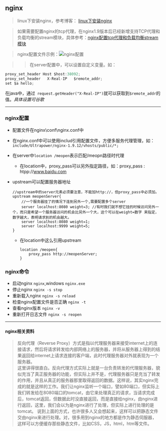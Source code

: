 ## nginx

>  linux下安装nginx，参考博客： [linux下安装nginx][f280571c]

>   如果需要配置nginx的tcp代理，在nginx1.9版本后已经新增支持TCP代理和负载均衡的stream模块，具体参考：[nginx配置tcp代理和负载均衡stream模块][10f03060]

>nginx配置文件示例：![nginx配置](http://img0.ph.126.net/lotcBHYu4UMgTLCjFujPPA==/6631999052048190651.png)

>> 在server配置中，可以设置自定义变量。如：
```java
proxy_set_header Host $host:38092;
proxy_set_header   X-Real-IP   $remote_addr;
set $a hello;  
```
在java中，通过` request.getHeader("X-Real-IP")`就可以获取到`$remote_addr`的值。_具体设置可谷歌_

***

### nginx配置
- 配置文件在nginx\conf\nginx.conf中
- 在nginx.conf中可以使用includ引用配置文件，方便多服务代理管理，如：`include/Ultrapower/nginx-1.9.12/vhosts/public/*;`
- 在server中`location /meopen`表示匹配/meopn路径时代理
    - 在location中，proxy_pass可以另外指定路径，如：proxy_pass : htpp://www.baidu.com
- upstream可以配置服务器地址

    ```
    //upstream中的server元素必须要注意，不能加http://，但proxy_pass中必须加。
    upstream meopenServer{  
    	//一个服务器挂了的情况下连到另外一个,需要配置多个server
    	server localhost:8080 weight=3; //有时我们就不想它挂的时候访问另外一个，而只是希望一个服务器访问的机会比另外一个大，这个可以在weight=数字 来指定，数字越大，表明请求到的机会越大。
    	server localhost:8080 weight=1;  
        server localhost:9999 weight=5;
    }
    ```
    - 在location中这么引用upstream
    
        ```
        location /meopen{
            proxy_pass http://meopenServer;
        }
        ```

### nginx命令

- 启动nginx `nginx`,windows `nginx.exe`
- 停止nginx `nginx -s stop`
- 重新载入nginx `nginx -s reload`
- 检查nginx配置文件是否正确 `nginx -t`
- 查看nginx版本 `nginx -v`
- 重新打开日志文件 `nginx -s reopen`

---

#### nginx相关资料

>   反向代理（Reverse Proxy）方式是指以代理服务器来接受internet上的连接请求，然后将请求转发给内部网络上的服务器，并将从服务器上得到的结果返回给internet上请求连接的客户端，此时代理服务器对外就表现为一个服务器。  
这里讲得很直白。反向代理方式实际上就是一台负责转发的代理服务器，貌似充当了真正服务器的功能，但实际上并不是，代理服务器只是充当了转发的作用，并且从真正的服务器那里取得返回的数据。这样说，其实nginx完成的就是这样的工作。我们让nginx监听一个端口，譬如80端口，但实际上我们转发给在8080端口的tomcat，由它来处理真正的请求，当请求完成后，tomcat返回，但数据此时没直接返回，而是直接给nginx，由nginx进行返回，这里，我们会以为是nginx进行了处理，但实际上进行处理的是tomcat。
说到上面的方式，也许很多人又会想起来，这样可以把静态文件交由nginx来进行处理。对，很多用到nginx的地方都是作为静态伺服器，这样可以方便缓存那些静态文件，比如CSS，JS，html，htm等文件。


  [f280571c]: http://blog.csdn.net/bao19901210/article/details/52064369 "linux安装配置nginx"
  [10f03060]: http://blog.csdn.net/bao19901210/article/details/52354521 "Nginx发布1.9.0版本，新增支持TCP代理和负载均衡的stream模块"
